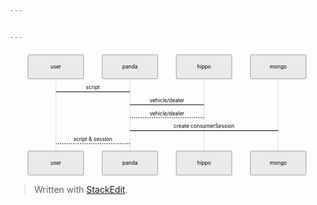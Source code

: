 ```yaml
---


---
```


<div class="mermaid"><svg xmlns="http://www.w3.org/2000/svg" id="mermaid-svg-3dt1P70XtzPtxZGG" height="100%" width="100%" style="max-width:850px;" viewBox="-50 -10 850 336"><g></g><g><line id="actor406" x1="75" y1="5" x2="75" y2="325" class="actor-line" stroke-width="0.5px" stroke="#999"></line><rect x="0" y="0" fill="#eaeaea" stroke="#666" width="150" height="65" rx="3" ry="3" class="actor"></rect><text x="75" y="32.5" dominant-baseline="central" alignment-baseline="central" class="actor" style="text-anchor: middle;"><tspan x="75" dy="0">user</tspan></text></g><g><line id="actor407" x1="275" y1="5" x2="275" y2="325" class="actor-line" stroke-width="0.5px" stroke="#999"></line><rect x="200" y="0" fill="#eaeaea" stroke="#666" width="150" height="65" rx="3" ry="3" class="actor"></rect><text x="275" y="32.5" dominant-baseline="central" alignment-baseline="central" class="actor" style="text-anchor: middle;"><tspan x="275" dy="0">panda</tspan></text></g><g><line id="actor408" x1="475" y1="5" x2="475" y2="325" class="actor-line" stroke-width="0.5px" stroke="#999"></line><rect x="400" y="0" fill="#eaeaea" stroke="#666" width="150" height="65" rx="3" ry="3" class="actor"></rect><text x="475" y="32.5" dominant-baseline="central" alignment-baseline="central" class="actor" style="text-anchor: middle;"><tspan x="475" dy="0">hippo</tspan></text></g><g><line id="actor409" x1="675" y1="5" x2="675" y2="325" class="actor-line" stroke-width="0.5px" stroke="#999"></line><rect x="600" y="0" fill="#eaeaea" stroke="#666" width="150" height="65" rx="3" ry="3" class="actor"></rect><text x="675" y="32.5" dominant-baseline="central" alignment-baseline="central" class="actor" style="text-anchor: middle;"><tspan x="675" dy="0">mongo</tspan></text></g><defs><marker id="arrowhead" refX="5" refY="2" markerWidth="6" markerHeight="4" orient="auto"><path d="M 0,0 V 4 L6,2 Z"></path></marker></defs><defs><marker id="crosshead" markerWidth="15" markerHeight="8" orient="auto" refX="16" refY="4"><path fill="black" stroke="#000000" stroke-width="1px" d="M 9,2 V 6 L16,4 Z" style="stroke-dasharray: 0, 0;"></path><path fill="none" stroke="#000000" stroke-width="1px" d="M 0,1 L 6,7 M 6,1 L 0,7" style="stroke-dasharray: 0, 0;"></path></marker></defs><g><text x="175" y="93" class="messageText" style="text-anchor: middle;">script</text><line x1="75" y1="100" x2="275" y2="100" class="messageLine0" stroke-width="2" stroke="black" style="fill: none;"></line></g><g><text x="375" y="128" class="messageText" style="text-anchor: middle;">vehicle/dealer</text><line x1="275" y1="135" x2="475" y2="135" class="messageLine0" stroke-width="2" stroke="black" style="fill: none;"></line></g><g><text x="375" y="163" class="messageText" style="text-anchor: middle;">vehicle/dealer</text><line x1="475" y1="170" x2="275" y2="170" class="messageLine1" stroke-width="2" stroke="black" style="stroke-dasharray: 3, 3; fill: none;"></line></g><g><text x="475" y="198" class="messageText" style="text-anchor: middle;">create consumerSession</text><line x1="275" y1="205" x2="675" y2="205" class="messageLine0" stroke-width="2" stroke="black" style="fill: none;"></line></g><g><text x="175" y="233" class="messageText" style="text-anchor: middle;">script &amp; session</text><line x1="275" y1="240" x2="75" y2="240" class="messageLine1" stroke-width="2" stroke="black" style="stroke-dasharray: 3, 3; fill: none;"></line></g><g><rect x="0" y="260" fill="#eaeaea" stroke="#666" width="150" height="65" rx="3" ry="3" class="actor"></rect><text x="75" y="292.5" dominant-baseline="central" alignment-baseline="central" class="actor" style="text-anchor: middle;"><tspan x="75" dy="0">user</tspan></text></g><g><rect x="200" y="260" fill="#eaeaea" stroke="#666" width="150" height="65" rx="3" ry="3" class="actor"></rect><text x="275" y="292.5" dominant-baseline="central" alignment-baseline="central" class="actor" style="text-anchor: middle;"><tspan x="275" dy="0">panda</tspan></text></g><g><rect x="400" y="260" fill="#eaeaea" stroke="#666" width="150" height="65" rx="3" ry="3" class="actor"></rect><text x="475" y="292.5" dominant-baseline="central" alignment-baseline="central" class="actor" style="text-anchor: middle;"><tspan x="475" dy="0">hippo</tspan></text></g><g><rect x="600" y="260" fill="#eaeaea" stroke="#666" width="150" height="65" rx="3" ry="3" class="actor"></rect><text x="675" y="292.5" dominant-baseline="central" alignment-baseline="central" class="actor" style="text-anchor: middle;"><tspan x="675" dy="0">mongo</tspan></text></g></svg></div>
<blockquote>
<p>Written with <a href="https://stackedit.io/">StackEdit</a>.</p>
</blockquote>

